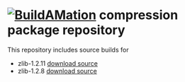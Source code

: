 # [![BuildAMation](http://buildamation.com/BAM-small.png)](https://github.com/markfinal/BuildAMation) compression package repository

This repository includes source builds for

* zlib-1.2.11 [download source](http://www.zlib.net/)
* zlib-1.2.8 [download source](http://www.zlib.net/)

